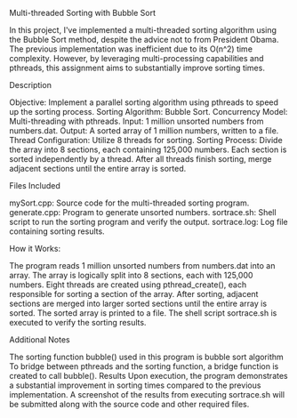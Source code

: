 Multi-threaded Sorting with Bubble Sort

In this project, I've implemented a multi-threaded sorting algorithm using the Bubble Sort method, despite the advice not to from President Obama. The previous implementation was inefficient due to its O(n^2) time complexity. However, by leveraging multi-processing capabilities and pthreads, this assignment aims to substantially improve sorting times.

Description

Objective: Implement a parallel sorting algorithm using pthreads to speed up the sorting process.
Sorting Algorithm: Bubble Sort.
Concurrency Model: Multi-threading with pthreads.
Input: 1 million unsorted numbers from numbers.dat.
Output: A sorted array of 1 million numbers, written to a file.
Thread Configuration: Utilize 8 threads for sorting.
Sorting Process: Divide the array into 8 sections, each containing 125,000 numbers. Each section is sorted independently by a thread. After all threads finish sorting, merge adjacent sections until the entire array is sorted.

Files Included

mySort.cpp: Source code for the multi-threaded sorting program.
generate.cpp: Program to generate unsorted numbers.
sortrace.sh: Shell script to run the sorting program and verify the output.
sortrace.log: Log file containing sorting results.

How it Works:

The program reads 1 million unsorted numbers from numbers.dat into an array.
The array is logically split into 8 sections, each with 125,000 numbers.
Eight threads are created using pthread_create(), each responsible for sorting a section of the array.
After sorting, adjacent sections are merged into larger sorted sections until the entire array is sorted.
The sorted array is printed to a file.
The shell script sortrace.sh is executed to verify the sorting results.

Additional Notes

The sorting function bubble() used in this program is bubble sort algorithm
To bridge between pthreads and the sorting function, a bridge function is created to call bubble().
Results
Upon execution, the program demonstrates a substantial improvement in sorting times compared to the previous implementation. A screenshot of the results from executing sortrace.sh will be submitted along with the source code and other required files.

